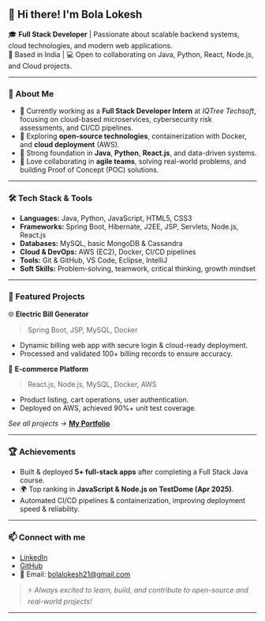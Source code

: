 ## 👋 Hi there! I'm **Bola Lokesh**

🎓 **Full Stack Developer** | Passionate about scalable backend systems, cloud technologies, and modern web applications.  
📍 Based in India | 💻 Open to collaborating on Java, Python, React, Node.js, and Cloud projects.

---

### 🚀 About Me
- 🔭 Currently working as a **Full Stack Developer Intern** at *IQTree Techsoft*, focusing on cloud-based microservices, cybersecurity risk assessments, and CI/CD pipelines.
- 🌱 Exploring **open-source technologies**, containerization with Docker, and **cloud deployment** (AWS).
- 🧩 Strong foundation in **Java**, **Python**, **React.js**, and data-driven systems.
- 🤝 Love collaborating in **agile teams**, solving real-world problems, and building Proof of Concept (POC) solutions.

---

### 🛠️ Tech Stack & Tools
- **Languages:** Java, Python, JavaScript, HTML5, CSS3
- **Frameworks:** Spring Boot, Hibernate, J2EE, JSP, Servlets, Node.js, React.js
- **Databases:** MySQL, basic MongoDB & Cassandra
- **Cloud & DevOps:** AWS (EC2), Docker, CI/CD pipelines
- **Tools:** Git & GitHub, VS Code, Eclipse, IntelliJ
- **Soft Skills:** Problem-solving, teamwork, critical thinking, growth mindset

---

### 📌 Featured Projects
🌐 **Electric Bill Generator**  
> Spring Boot, JSP, MySQL, Docker  
- Dynamic billing web app with secure login & cloud-ready deployment.
- Processed and validated 100+ billing records to ensure accuracy.

🛒 **E-commerce Platform**  
> React.js, Node.js, MySQL, Docker, AWS  
- Product listing, cart operations, user authentication.
- Deployed on AWS, achieved 90%+ unit test coverage.

*See all projects →* [**My Portfolio**](https://bolalokesh.github.io/bolalokesh-portfolio/)  

---

### 🏆 Achievements
- Built & deployed **5+ full-stack apps** after completing a Full Stack Java course.
- 🌍 Top ranking in **JavaScript & Node.js on TestDome (Apr 2025)**.
- Automated CI/CD pipelines & containerization, improving deployment speed & reliability.

---

### 📫 Connect with me
- [LinkedIn](https://linkedin.com/in/bolalokesh)
- [GitHub](https://github.com/BolaLokesh)
- 📧 Email: bolalokesh21@gmail.com

> ⚡ *Always excited to learn, build, and contribute to open-source and real-world projects!*

---
